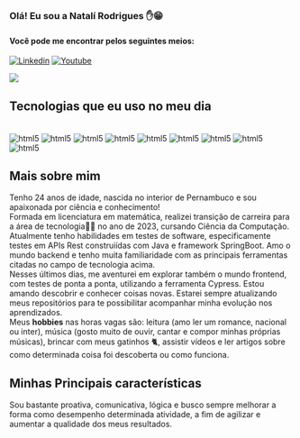 ### Olá! Eu sou a Natalí Rodrigues ✋😁

#### Você pode me encontrar pelos seguintes meios:
[![Linkedin](https://img.shields.io/badge/LinkedIn-0077B5?style=for-the-badge&logo=linkedin&logoColor=white)](https://www.linkedin.com/in/natali-rodrigues/)
[![Youtube](https://img.shields.io/badge/YouTube-FF0000?style=for-the-badge&logo=youtube&logoColor=white)](https://www.youtube.com/@natali-rodriguess/)

<picture>
  <source
    srcset="https://github-readme-stats.vercel.app/api?username=Natalirodriguess&show_icons=true&theme=dark"
    media="(prefers-color-scheme: dark)"
  />
  <source
    srcset="https://github-readme-stats.vercel.app/api?username=Natalirodriguess&show_icons=true"
    media="(prefers-color-scheme: light), (prefers-color-scheme: no-preference)"
  />
  <img src="https://github-readme-stats.vercel.app/api?username=Natalirodriguess&show_icons=true" />
</picture>

## Tecnologias que eu uso no meu dia
<div style="display: inline_block"><br/>
<img align="center" alt = "html5" src="https://img.shields.io/badge/Java-ED8B00?style=for-the-badge&logo=openjdk&logoColor=white">
<img align="center" alt = "html5" src="https://img.shields.io/badge/Spring-6DB33F?style=for-the-badge&logo=spring&logoColor=white">
<img align="center" alt = "html5" src="https://img.shields.io/badge/PostgreSQL-316192?style=for-the-badge&logo=postgresql&logoColor=white">
<img align="center" alt = "html5" src="https://img.shields.io/badge/Postman-ff8c00?style=for-the-badge&logo=postman&logoColor=white">
<img align="center" alt = "html5" src="https://img.shields.io/badge/MongoDB-4EA94B?style=for-the-badge&logo=mongodb&logoColor=white">
<img align="center" alt = "html5" src="https://img.shields.io/badge/Amazon_AWS-232F3E?style=for-the-badge&logo=amazon-aws&logoColor=white">
<img align="center" alt = "html5" src="https://img.shields.io/badge/Cucumber-21c235?style=for-the-badge&logo=cucumber&logoColor=white">
<img align="center" alt = "html5" src="https://img.shields.io/badge/Linux-FCC624?style=for-the-badge&logo=linux&logoColor=black">
<img align="center" alt = "html5" src="https://img.shields.io/badge/Smockin-111111?style=for-the-badge&logo=smockin&logoColor=white">
</div>

## Mais sobre mim 
Tenho 24 anos de idade, nascida no interior de Pernambuco e sou apaixonada por ciência e conhecimento!<br/>
Formada em licenciatura em matemática, realizei transição de carreira para a área de tecnologia👩‍💻 no ano de 2023, cursando Ciência da Computação.<br/>
Atualmente tenho habilidades em  testes de software, especificamente testes em APIs Rest construiídas com Java e framework SpringBoot.
Amo o mundo backend e tenho muita familiaridade com as principais ferramentas citadas no campo de tecnologia acima. <br/>
Nesses últimos dias, me aventurei em explorar também o mundo frontend, com testes de ponta a ponta, utilizando a ferramenta Cypress. 
Estou amando descobrir e conhecer coisas novas. Estarei sempre atualizando meus repositórios para te possibilitar acompanhar minha evolução nos aprendizados.</br>
Meus **hobbies** nas horas vagas são: leitura (amo ler um romance, nacional ou inter), música (gosto muito de ouvir, cantar e compor minhas próprias músicas), brincar com meus gatinhos 🐈, assistir vídeos e ler artigos sobre como determinada coisa foi descoberta ou como funciona. 

## Minhas Principais características
Sou bastante proativa, comunicativa, lógica e busco sempre melhorar a forma como desempenho determinada atividade, a fim de agilizar e aumentar a qualidade dos meus resultados.
